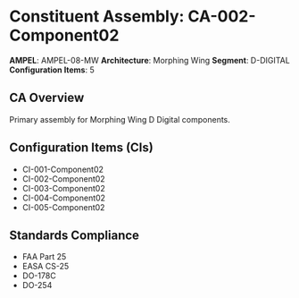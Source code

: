 # Constituent Assembly: CA-002-Component02

**AMPEL**: AMPEL-08-MW
**Architecture**: Morphing Wing
**Segment**: D-DIGITAL
**Configuration Items**: 5

## CA Overview
Primary assembly for Morphing Wing D Digital components.

## Configuration Items (CIs)
- CI-001-Component02
- CI-002-Component02
- CI-003-Component02
- CI-004-Component02
- CI-005-Component02

## Standards Compliance
- FAA Part 25
- EASA CS-25
- DO-178C
- DO-254
